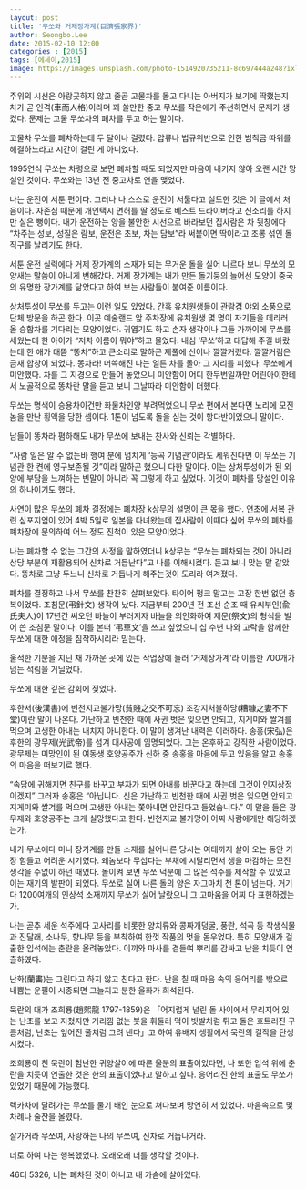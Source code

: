 ```yaml
---
layout: post
title: '무쏘와 거제장가계(巨濟張家界)'
author: Seongbo.Lee
date: 2015-02-10 12:00
categories : [2015]
tags: [에세이,2015]
image: https://images.unsplash.com/photo-1514920735211-8c697444a248?ixlib=rb-1.2.1&ixid=eyJhcHBfaWQiOjEyMDd9&auto=format&fit=crop&w=940&q=70
---
```


주위의 시선은 아랑곳하지 않고 줄곧 고물차를 몰고 다니는 아버지가 보기에 딱했는지 차가 곧 인격(車而人格)이라며 꽤 쓸만한 중고 무쏘를 작은애가 주선하면서 문제가 생겼다. 문제는 고물 무쏘차의 폐차를 두고 하는 말이다.

고물차 무쏘를 폐차하는데 두 달이나 걸렸다. 압류나 법규위반으로 인한 범칙금 따위를 해결하느라고 시간이 걸린 게 아니었다.

1995연식 무쏘는 차령으로 보면 폐차할 때도 되었지만 마음이 내키지 않아 오랜 시간 망설인 것이다. 무쏘와는 13년 전 중고차로 연을 맺었다. 

나는 운전이 서툰 편이다. 그러나 나 스스로 운전이 서툴다고 실토한 것은 이 글에서 처음이다. 자존심 때문에 개인택시 면허를 딸 정도로 베스트 드라이버라고 신소리를 하지만 실은 뻥이다. 내가 운전하는 양을 불안한 시선으로 바라보던 집사람은 차 뒷창에다 “차주는 성보, 성질은 람보, 운전은 초보, 차는 담보”라 써붙이면 딱이라고 조롱 섞인 돌직구를 날리기도 한다. 

서툰 운전 실력에다 거제 장가계의 소재가 되는 무거운 돌을 실어 나르다 보니 무쏘의 모양새는 말씀이 아니게 변해갔다. 거제 장가계는 내가 만든 돌기둥의 늘어선 모양이 중국의 유명한 장가계를 닮았다고 하여 보는 사람들이 붙여준 이름이다.

상처투성이 무쏘를 두고는 이런 일도 있었다. 간혹 유치원생들이 관람겸 야외 소풍으로 단체 방문을 하곤 한다. 이곳 예술랜드 앞 주차장에 유치원생 몇 명이 자기들을 데리러 올 승합차를 기다리는 모양이었다. 귀엽기도 하고 손자 생각이나 그들 가까이에 무쏘를 세웠는데 한 아이가 “저차 이름이 뭐야”하고 물었다. 내심 ‘무쏘’하고 대답해 주길 바랐는데 한 애가 대뜸 “똥차”하고 큰소리로 말하곤 제풀에 신이나 깔깔거렸다. 깔깔거림은 금새 합창이 되었다. 똥차라! 머쓱해진 나는 얼른 차를 몰아 그 자리를 피했다. 무쏘에게 미안했다. 차를 그 지경으로 만들어 놓았으니 미안함이 어디 한두번일까만 어린아이한테서 노골적으로 똥차란 말을 듣고 보니 그날따라 미안함이 더했다.

무쏘는 명색이 승용차이건만 화물차인양 부려먹었으니 무쏘 편에서 본다면 노리에 모진 놈을 만난 횡액을 당한 셈이다. 1톤이 넘도록 돌을 싣는 것이 항다반이었으니 말이다.

남들이 똥차라 폄하해도 내가 무쏘에 보내는 찬사와 신뢰는 각별하다. 

“사람 일은 알 수 없는바 행여 분에 넘치게 ‘능곡 기념관’이라도 세워진다면 이 무쏘는 기념관 한 켠에 영구보존될 것”이라 말하곤 했으니 다한 말이다. 이는 상처투성이가 된 외양에 부담을 느껴하는 빈말이 아니라 꼭 그렇게 하고 싶었다. 이것이 폐차를 망설인 이유의 하나이기도 했다.

사연이 많은 무쏘의 폐차 결정에는 폐차장 k상무의 설명이 큰 몫을 했다. 연초에 서복 관련 심포지엄이 있어 4박 5일로 일본을 다녀왔는데 집사람이 이때다 싶어 무쏘의 폐차를 폐차장에 문의하여 어느 정도 진척이 있은 모양이었다.

나는 폐차할 수 없는 그간의 사정을 말하였더니 k상무는 “무쏘는 폐차되는 것이 아니라 상당 부분이 재활용되어 신차로 거듭난다”고 나를 이해시켰다. 듣고 보니 맞는 말 같았다. 똥차로 그냥 두느니 신차로 거듭나게 해주는것이 도리라 여겨졌다.

폐차를 결정하고 나서 무쏘를 찬찬히 살펴보았다. 타이어 펑크 말고는 고장 한번 없던 충복이었다. 조침문(弔針文) 생각이 났다. 지금부터 200년 전 조선 순조 때 유씨부인(兪氏夫人)이 17년간 써오던 바늘이 부러지자 바늘을 의인화하여 제문(祭文)의 형식을 빌어 쓴 조침문 말이다. 이를 본떠 ‘弔車文’을 쓰고 싶었으니 십 수년 나와 고락을 함께한 무쏘에 대한 애정을 짐작하시리라 믿는다.

울적한 기분을 지닌 채 가까운 곳에 있는 작업장에 들러 ‘거제장가계’라 이름한 700개가 넘는 석림을 거닐었다.

무쏘에 대한 깊은 감회에 젖었다.

후한서(後漢書)에 빈천지교불가망(貧賤之交不可忘) 조강지처불하당(糟糠之妻不下堂)이란 말이 나온다. 가난하고 빈천한 때에 사귄 벗은 잊으면 안되고, 지게미와 쌀겨를 먹으며 고생한 아내는 내치지 아니한다. 이 말이 생겨난 내력은 이러하다. 송홍(宋弘)은 후한의 광무제(光武帝)를 섬겨 대사공에 임명되었다. 그는 온후하고 강직한 사람이었다. 광무제는 미망인이 된 여동생 호양공주가 신하 중 송홍을 마음에 두고 있음을 알고 송홍의 마음을 떠보기로 했다.

“속담에 귀해지면 친구를 바꾸고 부자가 되면 아내를 바꾼다고 하는데 그것이 인지상정이겠지” 그러자 송홍은 “아닙니다. 신은 가난하고 빈천한 때에 사귄 벗은 잊으면 안되고 지게미와 쌀겨를 먹으며 고생한 아내는 쫒아내면 안된다고 들었습니다.” 이 말을 들은 광무제와 호양공주는 크게 실망했다고 한다. 빈천지교 불가망이 어찌 사람에게만 해당하겠는가.

내가 무쏘에다 미니 장가계를 만들 소재를 실어나른 당시는 여태까지 살아 오는 동안 가장 힘들고 어려운 시기였다. 왜놈보다 무섭다는 부채에 시달리면서 생을 마감하는 모진 생각을 수없이 하던 때였다. 돌이켜 보면 무쏘 덕분에 그 많은 석주를 제작할 수 있었고 이는 재기의 발판이 되었다. 무쏘로 실어 나른 돌의 양은 자그마치 천 톤이 넘는다. 거기다 1200여개의 인상석 소재까지 무쏘가 실어 날랐으니 그 고마움을 어찌 다 표현하겠는가.

나는 곧추 세운 석주에다 고사리를 비롯한 양치류와 콩짜개덩굴, 풍란, 석곡 등 착생식물과 진달래, 소나무, 향나무 등을 부착하여 한껏 작품의 멋을 돋우었다. 특히 모양새가 걸출한 입석에는 춘란을 올려놓았다. 이끼와 마사를 곁들여 뿌리를 감싸고 난을 치듯이 연출하였다.

난화(蘭畵)는 그린다고 하지 않고 친다고 한다. 난을 칠 때 마음 속의 응어리를 밖으로 내뿜는 운필이 시종되면 그늘지고 분한 울화가 희석된다.

묵란의 대가 조희룡(趙熙龍 1797-1859)은 「어지럽게 널린 돌 사이에서 무리지어 있는 난초를 보고 지쳤지만 거리낌 없는 붓을 휘둘러 먹이 빗발처럼 튀고 돌은 흐트러진 구름처럼, 난초는 엎어진 풀처럼 그려 낸다」고 하여 유배지 생활에서 묵란의 걸작을 탄생시켰다.

조희룡이 친 묵란이 험난한 귀양살이에 따른 울분의 표출이었다면, 나 또한 입석 위에 춘란을 치듯이 연출한 것은 한의 표출이었다고 말하고 싶다. 응어리진 한의 표출도 무쏘가 있었기 때문에 가능했다. 

렉카차에 달려가는 무쏘를 물기 배인 눈으로 쳐다보며 망연히 서 있었다. 마음속으로 몇 차례나 술잔을 올렸다.

잘가거라 무쏘여, 사랑하는 나의 무쏘여, 신차로 거듭나거라. 

너로 하여 나는 행복했었다. 오래오래 너를 생각할 것이다. 

46더 5326, 너는 폐차된 것이 아니고 내 가슴에 살아있다.




